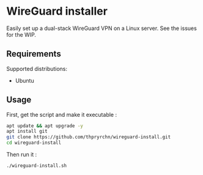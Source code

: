 # WireGuard installer

Easily set up a dual-stack WireGuard VPN on a Linux server. See the issues for the WIP.

## Requirements

Supported distributions:

- Ubuntu

## Usage

First, get the script and make it executable :

```sh
apt update && apt upgrade -y
apt install git
git clone https://github.com/thpryrchn/wireguard-install.git
cd wireguard-install
```

Then run it :

```sh
./wireguard-install.sh
```
